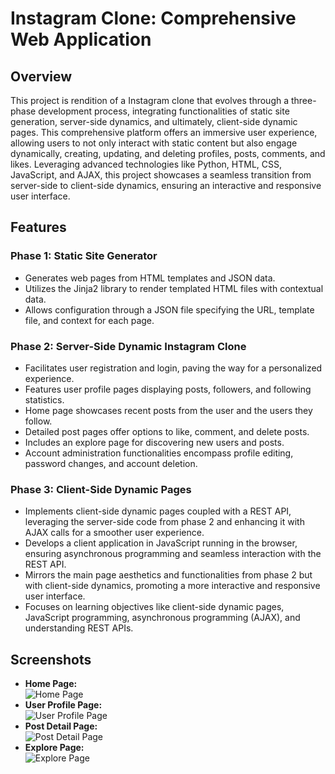 # Instagram Clone: Comprehensive Web Application

## Overview

This project is  rendition of a Instagram clone that evolves through a three-phase development process, integrating functionalities of static site generation, server-side dynamics, and ultimately, client-side dynamic pages. This comprehensive platform offers an immersive user experience, allowing users to not only interact with static content but also engage dynamically, creating, updating, and deleting profiles, posts, comments, and likes. Leveraging advanced technologies like Python, HTML, CSS, JavaScript, and AJAX, this project showcases a seamless transition from server-side to client-side dynamics, ensuring an interactive and responsive user interface.

## Features

### Phase 1: Static Site Generator

- Generates web pages from HTML templates and JSON data.
- Utilizes the Jinja2 library to render templated HTML files with contextual data.
- Allows configuration through a JSON file specifying the URL, template file, and context for each page.

### Phase 2: Server-Side Dynamic Instagram Clone

- Facilitates user registration and login, paving the way for a personalized experience.
- Features user profile pages displaying posts, followers, and following statistics.
- Home page showcases recent posts from the user and the users they follow.
- Detailed post pages offer options to like, comment, and delete posts.
- Includes an explore page for discovering new users and posts.
- Account administration functionalities encompass profile editing, password changes, and account deletion.

### Phase 3: Client-Side Dynamic Pages

- Implements client-side dynamic pages coupled with a REST API, leveraging the server-side code from phase 2 and enhancing it with AJAX calls for a smoother user experience.
- Develops a client application in JavaScript running in the browser, ensuring asynchronous programming and seamless interaction with the REST API.
- Mirrors the main page aesthetics and functionalities from phase 2 but with client-side dynamics, promoting a more interactive and responsive user interface.
- Focuses on learning objectives like client-side dynamic pages, JavaScript programming, asynchronous programming (AJAX), and understanding REST APIs.

## Screenshots

- **Home Page:**  
  ![Home Page](screenshots/home_page.png)
- **User Profile Page:**  
  ![User Profile Page](screenshots/profile_page.png)
- **Post Detail Page:**  
  ![Post Detail Page](screenshots/post_detail_page.png)
- **Explore Page:**  
  ![Explore Page](screenshots/explore_page.png)

